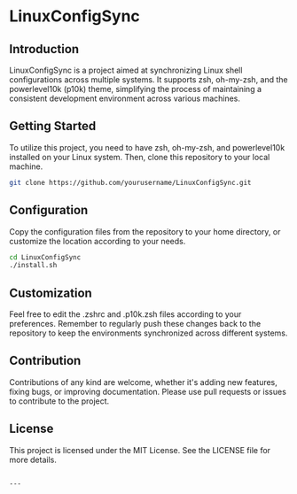 # LinuxConfigSync

## Introduction
LinuxConfigSync is a project aimed at synchronizing Linux shell configurations across multiple systems. It supports zsh, oh-my-zsh, and the powerlevel10k (p10k) theme, simplifying the process of maintaining a consistent development environment across various machines.

## Getting Started
To utilize this project, you need to have zsh, oh-my-zsh, and powerlevel10k installed on your Linux system. Then, clone this repository to your local machine.

```bash
git clone https://github.com/yourusername/LinuxConfigSync.git
```

## Configuration
Copy the configuration files from the repository to your home directory, or customize the location according to your needs.

```bash
cd LinuxConfigSync
./install.sh
```

## Customization
Feel free to edit the .zshrc and .p10k.zsh files according to your preferences. Remember to regularly push these changes back to the repository to keep the environments synchronized across different systems.

## Contribution
Contributions of any kind are welcome, whether it's adding new features, fixing bugs, or improving documentation. Please use pull requests or issues to contribute to the project.

## License
This project is licensed under the MIT License. See the LICENSE file for more details.
```

---

